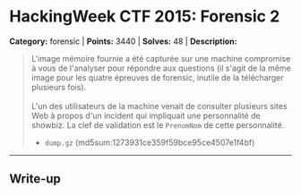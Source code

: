 # HackingWeek CTF 2015: Forensic 2

**Category:** forensic |
**Points:** 3440 |
**Solves:** 48 |
**Description:**


> L'image mémoire fournie a été capturée sur une machine compromise à vous de l'analyser pour répondre aux questions (il s'agit de la même image pour les quatre épreuves de forensic, inutile de la télécharger plusieurs fois).<br>
> <br> 
> L'un des utilisateurs de la machine venait de consulter plusieurs sites Web à propos d'un incident qui impliquait une personnalité de showbiz. La clef de validation est le <code>PrenomNom</code> de cette personnalité.
> 
> * <code>dump.gz</code> (md5sum:1273931ce359f59bce95ce4507e1f4bf)


___

## Write-up

